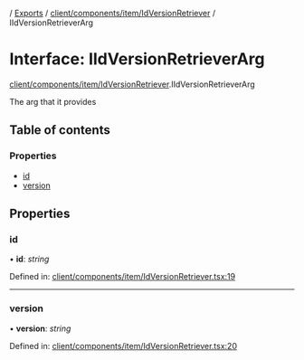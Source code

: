 [](../README.md) / [Exports](../modules.md) / [client/components/item/IdVersionRetriever](../modules/client_components_item_idversionretriever.md) / IIdVersionRetrieverArg

# Interface: IIdVersionRetrieverArg

[client/components/item/IdVersionRetriever](../modules/client_components_item_idversionretriever.md).IIdVersionRetrieverArg

The arg that it provides

## Table of contents

### Properties

- [id](client_components_item_idversionretriever.iidversionretrieverarg.md#id)
- [version](client_components_item_idversionretriever.iidversionretrieverarg.md#version)

## Properties

### id

• **id**: *string*

Defined in: [client/components/item/IdVersionRetriever.tsx:19](https://github.com/onzag/itemize/blob/5fcde7cf/client/components/item/IdVersionRetriever.tsx#L19)

___

### version

• **version**: *string*

Defined in: [client/components/item/IdVersionRetriever.tsx:20](https://github.com/onzag/itemize/blob/5fcde7cf/client/components/item/IdVersionRetriever.tsx#L20)
